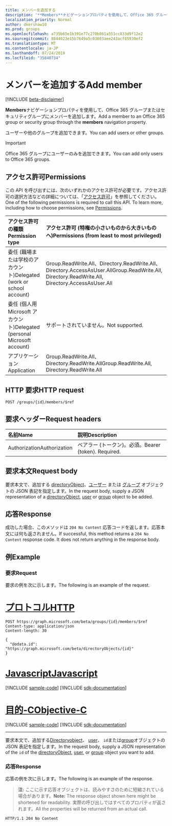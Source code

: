 ```yaml
---
title: メンバーを追加する
description: '**Members**ナビゲーションプロパティを使用して、Office 365 グループまたはセキュリティグループにメンバーを追加します。'
localization_priority: Normal
author: dkershaw10
ms.prod: groups
ms.openlocfilehash: a735b65e1b391e77c270b861a551cc833d9f12e2
ms.sourcegitcommit: 8844023e15b7649a5c03603aee243acf85930ef2
ms.translationtype: MT
ms.contentlocale: ja-JP
ms.lasthandoff: 07/24/2019
ms.locfileid: "35840734"
---
```

# <a name="add-member"></a><span data-ttu-id="5d2e9-103">メンバーを追加する</span><span class="sxs-lookup"><span data-stu-id="5d2e9-103">Add member</span></span>

[!INCLUDE [beta-disclaimer](../../includes/beta-disclaimer.md)]

<span data-ttu-id="5d2e9-104">**Members**ナビゲーションプロパティを使用して、Office 365 グループまたはセキュリティグループにメンバーを追加します。</span><span class="sxs-lookup"><span data-stu-id="5d2e9-104">Add a member to an Office 365 group or security group through the **members** navigation property.</span></span>

<span data-ttu-id="5d2e9-105">ユーザーや他のグループを追加できます。</span><span class="sxs-lookup"><span data-stu-id="5d2e9-105">You can add users or other groups.</span></span> 

> [!Important]
> <span data-ttu-id="5d2e9-106">Office 365 グループにユーザーのみを追加できます。</span><span class="sxs-lookup"><span data-stu-id="5d2e9-106">You can add only users to Office 365 groups.</span></span>

## <a name="permissions"></a><span data-ttu-id="5d2e9-107">アクセス許可</span><span class="sxs-lookup"><span data-stu-id="5d2e9-107">Permissions</span></span>
<span data-ttu-id="5d2e9-p101">この API を呼び出すには、次のいずれかのアクセス許可が必要です。アクセス許可の選択方法などの詳細については、「[アクセス許可](/graph/permissions-reference)」を参照してください。</span><span class="sxs-lookup"><span data-stu-id="5d2e9-p101">One of the following permissions is required to call this API. To learn more, including how to choose permissions, see [Permissions](/graph/permissions-reference).</span></span>

|<span data-ttu-id="5d2e9-110">アクセス許可の種類</span><span class="sxs-lookup"><span data-stu-id="5d2e9-110">Permission type</span></span>      | <span data-ttu-id="5d2e9-111">アクセス許可 (特権の小さいものから大きいものへ)</span><span class="sxs-lookup"><span data-stu-id="5d2e9-111">Permissions (from least to most privileged)</span></span>              |
|:--------------------|:---------------------------------------------------------|
|<span data-ttu-id="5d2e9-112">委任 (職場または学校のアカウント)</span><span class="sxs-lookup"><span data-stu-id="5d2e9-112">Delegated (work or school account)</span></span> | <span data-ttu-id="5d2e9-113">Group.ReadWrite.All、Directory.ReadWrite.All、Directory.AccessAsUser.All</span><span class="sxs-lookup"><span data-stu-id="5d2e9-113">Group.ReadWrite.All, Directory.ReadWrite.All, Directory.AccessAsUser.All</span></span>    |
|<span data-ttu-id="5d2e9-114">委任 (個人用 Microsoft アカウント)</span><span class="sxs-lookup"><span data-stu-id="5d2e9-114">Delegated (personal Microsoft account)</span></span> | <span data-ttu-id="5d2e9-115">サポートされていません。</span><span class="sxs-lookup"><span data-stu-id="5d2e9-115">Not supported.</span></span>    |
|<span data-ttu-id="5d2e9-116">アプリケーション</span><span class="sxs-lookup"><span data-stu-id="5d2e9-116">Application</span></span> | <span data-ttu-id="5d2e9-117">Group.ReadWrite.All、Directory.ReadWrite.All</span><span class="sxs-lookup"><span data-stu-id="5d2e9-117">Group.ReadWrite.All, Directory.ReadWrite.All</span></span> |

## <a name="http-request"></a><span data-ttu-id="5d2e9-118">HTTP 要求</span><span class="sxs-lookup"><span data-stu-id="5d2e9-118">HTTP request</span></span>
<!-- { "blockType": "ignored" } -->
```http
POST /groups/{id}/members/$ref
```

## <a name="request-headers"></a><span data-ttu-id="5d2e9-119">要求ヘッダー</span><span class="sxs-lookup"><span data-stu-id="5d2e9-119">Request headers</span></span>
| <span data-ttu-id="5d2e9-120">名前</span><span class="sxs-lookup"><span data-stu-id="5d2e9-120">Name</span></span> | <span data-ttu-id="5d2e9-121">説明</span><span class="sxs-lookup"><span data-stu-id="5d2e9-121">Description</span></span>|
|:---- |:-----------|
| <span data-ttu-id="5d2e9-122">Authorization</span><span class="sxs-lookup"><span data-stu-id="5d2e9-122">Authorization</span></span> | <span data-ttu-id="5d2e9-p102">ベアラー {トークン}。必須。</span><span class="sxs-lookup"><span data-stu-id="5d2e9-p102">Bearer {token}. Required.</span></span> |

## <a name="request-body"></a><span data-ttu-id="5d2e9-125">要求本文</span><span class="sxs-lookup"><span data-stu-id="5d2e9-125">Request body</span></span>
<span data-ttu-id="5d2e9-126">要求本文で、追加する [directoryObject](../resources/directoryobject.md)、[ユーザー](../resources/user.md) または [グループ](../resources/group.md) オブジェクトの JSON 表記を指定します。</span><span class="sxs-lookup"><span data-stu-id="5d2e9-126">In the request body, supply a JSON representation of a [directoryObject](../resources/directoryobject.md), [user](../resources/user.md) or [group](../resources/group.md) object to be added.</span></span>

## <a name="response"></a><span data-ttu-id="5d2e9-127">応答</span><span class="sxs-lookup"><span data-stu-id="5d2e9-127">Response</span></span>
<span data-ttu-id="5d2e9-p103">成功した場合、このメソッドは `204 No Content` 応答コードを返します。応答本文には何も返されません。</span><span class="sxs-lookup"><span data-stu-id="5d2e9-p103">If successful, this method returns a `204 No Content` response code. It does not return anything in the response body.</span></span>

## <a name="example"></a><span data-ttu-id="5d2e9-130">例</span><span class="sxs-lookup"><span data-stu-id="5d2e9-130">Example</span></span>
### <a name="request"></a><span data-ttu-id="5d2e9-131">要求</span><span class="sxs-lookup"><span data-stu-id="5d2e9-131">Request</span></span>
<span data-ttu-id="5d2e9-132">要求の例を次に示します。</span><span class="sxs-lookup"><span data-stu-id="5d2e9-132">The following is an example of the request.</span></span>

# <a name="httptabhttp"></a>[<span data-ttu-id="5d2e9-133">プロトコル</span><span class="sxs-lookup"><span data-stu-id="5d2e9-133">HTTP</span></span>](#tab/http)
<!-- {
  "blockType": "request",
  "name": "add_group_member"
}-->
```http
POST https://graph.microsoft.com/beta/groups/{id}/members/$ref
Content-type: application/json
Content-length: 30

{
  "@odata.id": "https://graph.microsoft.com/beta/directoryObjects/{id}"
}
```
# <a name="javascripttabjavascript"></a>[<span data-ttu-id="5d2e9-134">Javascript</span><span class="sxs-lookup"><span data-stu-id="5d2e9-134">Javascript</span></span>](#tab/javascript)
[!INCLUDE [sample-code](../includes/snippets/javascript/add-group-member-javascript-snippets.md)]
[!INCLUDE [sdk-documentation](../includes/snippets/snippets-sdk-documentation-link.md)]

# <a name="objective-ctabobjc"></a>[<span data-ttu-id="5d2e9-135">目的-C</span><span class="sxs-lookup"><span data-stu-id="5d2e9-135">Objective-C</span></span>](#tab/objc)
[!INCLUDE [sample-code](../includes/snippets/objc/add-group-member-objc-snippets.md)]
[!INCLUDE [sdk-documentation](../includes/snippets/snippets-sdk-documentation-link.md)]

---

<span data-ttu-id="5d2e9-136">要求本文で、追加する[Directoryobject](../resources/directoryobject.md)、 [user](../resources/user.md)、 `id`または[group](../resources/group.md)オブジェクトの JSON 表記を指定します。</span><span class="sxs-lookup"><span data-stu-id="5d2e9-136">In the request body, supply a JSON representation of the `id` of the [directoryObject](../resources/directoryobject.md), [user](../resources/user.md), or [group](../resources/group.md) object you want to add.</span></span>

### <a name="response"></a><span data-ttu-id="5d2e9-137">応答</span><span class="sxs-lookup"><span data-stu-id="5d2e9-137">Response</span></span>
<span data-ttu-id="5d2e9-138">応答の例を次に示します。</span><span class="sxs-lookup"><span data-stu-id="5d2e9-138">The following is an example of the response.</span></span>
><span data-ttu-id="5d2e9-139">**注:** ここに示す応答オブジェクトは、読みやすさのために短縮されている場合があります。</span><span class="sxs-lookup"><span data-stu-id="5d2e9-139">**Note:** The response object shown here might be shortened for readability.</span></span> <span data-ttu-id="5d2e9-140">実際の呼び出しではすべてのプロパティが返されます。</span><span class="sxs-lookup"><span data-stu-id="5d2e9-140">All the properties will be returned from an actual call.</span></span>
<!-- {
  "blockType": "response",
  "truncated": true,
  "@odata.type": "microsoft.graph.directoryObject"
} -->
```http
HTTP/1.1 204 No Content
```

<!-- uuid: 8fcb5dbc-d5aa-4681-8e31-b001d5168d79
2015-10-25 14:57:30 UTC -->
<!--
{
  "type": "#page.annotation",
  "description": "Create member",
  "keywords": "",
  "section": "documentation",
  "tocPath": "",
  "suppressions": [
  ]
}
-->
